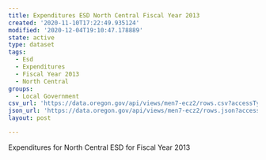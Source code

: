 ```yaml
---
title: Expenditures ESD North Central Fiscal Year 2013
created: '2020-11-10T17:22:49.935124'
modified: '2020-12-04T19:10:47.178889'
state: active
type: dataset
tags:
  - Esd
  - Expenditures
  - Fiscal Year 2013
  - North Central
groups:
  - Local Government
csv_url: 'https://data.oregon.gov/api/views/men7-ecz2/rows.csv?accessType=DOWNLOAD'
json_url: 'https://data.oregon.gov/api/views/men7-ecz2/rows.json?accessType=DOWNLOAD'
layout: post

---
```

Expenditures for North Central ESD for Fiscal Year 2013
